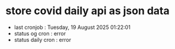 # store covid daily api as json data

- last cronjob : Tuesday, 19 August 2025 01:22:01
- status og cron : error
- status daily cron : error
      
      